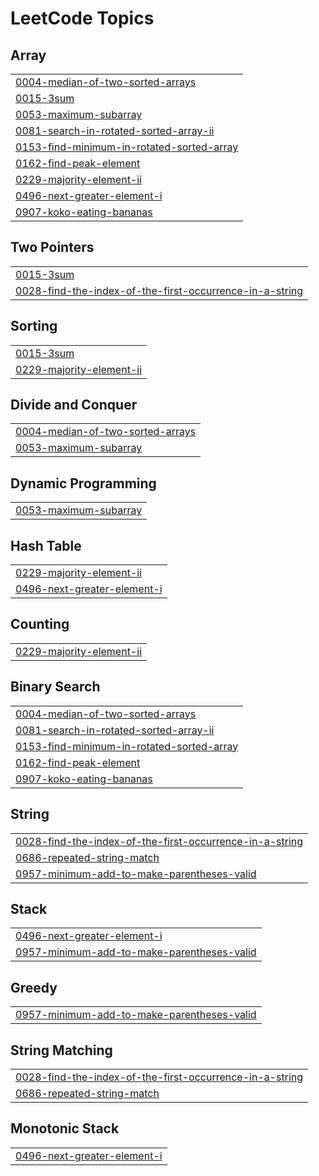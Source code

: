 
<!---LeetCode Topics Start-->
# LeetCode Topics
## Array
|  |
| ------- |
| [0004-median-of-two-sorted-arrays](https://github.com/nirmalya9/Striver-79-Sheet/tree/master/0004-median-of-two-sorted-arrays) |
| [0015-3sum](https://github.com/nirmalya9/Striver-79-Sheet/tree/master/0015-3sum) |
| [0053-maximum-subarray](https://github.com/nirmalya9/Striver-79-Sheet/tree/master/0053-maximum-subarray) |
| [0081-search-in-rotated-sorted-array-ii](https://github.com/nirmalya9/Striver-79-Sheet/tree/master/0081-search-in-rotated-sorted-array-ii) |
| [0153-find-minimum-in-rotated-sorted-array](https://github.com/nirmalya9/Striver-79-Sheet/tree/master/0153-find-minimum-in-rotated-sorted-array) |
| [0162-find-peak-element](https://github.com/nirmalya9/Striver-79-Sheet/tree/master/0162-find-peak-element) |
| [0229-majority-element-ii](https://github.com/nirmalya9/Striver-79-Sheet/tree/master/0229-majority-element-ii) |
| [0496-next-greater-element-i](https://github.com/nirmalya9/Striver-79-Sheet/tree/master/0496-next-greater-element-i) |
| [0907-koko-eating-bananas](https://github.com/nirmalya9/Striver-79-Sheet/tree/master/0907-koko-eating-bananas) |
## Two Pointers
|  |
| ------- |
| [0015-3sum](https://github.com/nirmalya9/Striver-79-Sheet/tree/master/0015-3sum) |
| [0028-find-the-index-of-the-first-occurrence-in-a-string](https://github.com/nirmalya9/Striver-79-Sheet/tree/master/0028-find-the-index-of-the-first-occurrence-in-a-string) |
## Sorting
|  |
| ------- |
| [0015-3sum](https://github.com/nirmalya9/Striver-79-Sheet/tree/master/0015-3sum) |
| [0229-majority-element-ii](https://github.com/nirmalya9/Striver-79-Sheet/tree/master/0229-majority-element-ii) |
## Divide and Conquer
|  |
| ------- |
| [0004-median-of-two-sorted-arrays](https://github.com/nirmalya9/Striver-79-Sheet/tree/master/0004-median-of-two-sorted-arrays) |
| [0053-maximum-subarray](https://github.com/nirmalya9/Striver-79-Sheet/tree/master/0053-maximum-subarray) |
## Dynamic Programming
|  |
| ------- |
| [0053-maximum-subarray](https://github.com/nirmalya9/Striver-79-Sheet/tree/master/0053-maximum-subarray) |
## Hash Table
|  |
| ------- |
| [0229-majority-element-ii](https://github.com/nirmalya9/Striver-79-Sheet/tree/master/0229-majority-element-ii) |
| [0496-next-greater-element-i](https://github.com/nirmalya9/Striver-79-Sheet/tree/master/0496-next-greater-element-i) |
## Counting
|  |
| ------- |
| [0229-majority-element-ii](https://github.com/nirmalya9/Striver-79-Sheet/tree/master/0229-majority-element-ii) |
## Binary Search
|  |
| ------- |
| [0004-median-of-two-sorted-arrays](https://github.com/nirmalya9/Striver-79-Sheet/tree/master/0004-median-of-two-sorted-arrays) |
| [0081-search-in-rotated-sorted-array-ii](https://github.com/nirmalya9/Striver-79-Sheet/tree/master/0081-search-in-rotated-sorted-array-ii) |
| [0153-find-minimum-in-rotated-sorted-array](https://github.com/nirmalya9/Striver-79-Sheet/tree/master/0153-find-minimum-in-rotated-sorted-array) |
| [0162-find-peak-element](https://github.com/nirmalya9/Striver-79-Sheet/tree/master/0162-find-peak-element) |
| [0907-koko-eating-bananas](https://github.com/nirmalya9/Striver-79-Sheet/tree/master/0907-koko-eating-bananas) |
## String
|  |
| ------- |
| [0028-find-the-index-of-the-first-occurrence-in-a-string](https://github.com/nirmalya9/Striver-79-Sheet/tree/master/0028-find-the-index-of-the-first-occurrence-in-a-string) |
| [0686-repeated-string-match](https://github.com/nirmalya9/Striver-79-Sheet/tree/master/0686-repeated-string-match) |
| [0957-minimum-add-to-make-parentheses-valid](https://github.com/nirmalya9/Striver-79-Sheet/tree/master/0957-minimum-add-to-make-parentheses-valid) |
## Stack
|  |
| ------- |
| [0496-next-greater-element-i](https://github.com/nirmalya9/Striver-79-Sheet/tree/master/0496-next-greater-element-i) |
| [0957-minimum-add-to-make-parentheses-valid](https://github.com/nirmalya9/Striver-79-Sheet/tree/master/0957-minimum-add-to-make-parentheses-valid) |
## Greedy
|  |
| ------- |
| [0957-minimum-add-to-make-parentheses-valid](https://github.com/nirmalya9/Striver-79-Sheet/tree/master/0957-minimum-add-to-make-parentheses-valid) |
## String Matching
|  |
| ------- |
| [0028-find-the-index-of-the-first-occurrence-in-a-string](https://github.com/nirmalya9/Striver-79-Sheet/tree/master/0028-find-the-index-of-the-first-occurrence-in-a-string) |
| [0686-repeated-string-match](https://github.com/nirmalya9/Striver-79-Sheet/tree/master/0686-repeated-string-match) |
## Monotonic Stack
|  |
| ------- |
| [0496-next-greater-element-i](https://github.com/nirmalya9/Striver-79-Sheet/tree/master/0496-next-greater-element-i) |
<!---LeetCode Topics End-->
